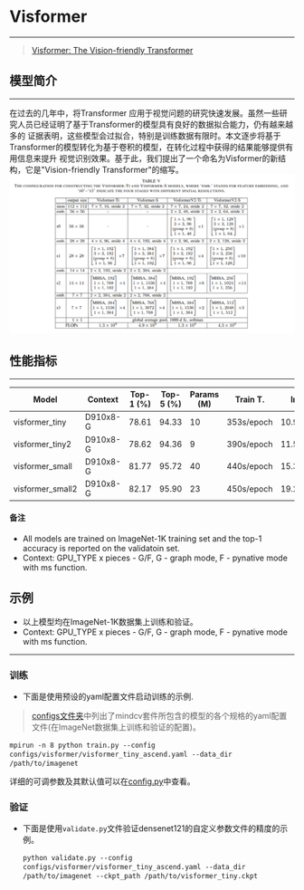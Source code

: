 # Visformer

***
> [Visformer: The Vision-friendly Transformer](https://arxiv.org/pdf/2104.12533.pdf)

## 模型简介

***
在过去的几年中，将Transformer 应用于视觉问题的研究快速发展。虽然一些研究人员已经证明了基于Transformer的模型具有良好的数据拟合能力，仍有越来越多的
证据表明，这些模型会过拟合，特别是训练数据有限时。本文逐步将基于Transformer的模型转化为基于卷积的模型，在转化过程中获得的结果能够提供有用信息来提升
视觉识别效果。基于此，我们提出了一个命名为Visformer的新结构，它是"Vision-friendly Transformer"的缩写。
![](visformer.png)

## 性能指标

***

| Model            | Context   |  Top-1 (%)  | Top-5 (%)  |  Params (M)    | Train T.   | Infer T. |  Download | Config | Log |
|------------------|-----------|-------------|------------|----------------|------------|----------|-----------|--------|-----|
| visformer_tiny   | D910x8-G  | 78.61       | 94.33      | 10             | 353s/epoch | 10.9ms/step | [model](https://download.mindspore.cn/toolkits/mindcv/visformer/) | [cfg]() | [log]() |
| visformer_tiny2  | D910x8-G  | 78.62       | 94.36      | 9              | 390s/epoch | 11.5ms/step | [model](https://download.mindspore.cn/toolkits/mindcv/visformer/) | [cfg]() | [log]() |
| visformer_small  | D910x8-G  | 81.77       | 95.72      | 40             | 440s/epoch | 15.3ms/step | [model](https://download.mindspore.cn/toolkits/mindcv/visformer/) | [cfg]() | [log]() |
| visformer_small2 | D910x8-G  | 82.17       | 95.90      | 23             | 450s/epoch | 19.2ms/step | [model](https://download.mindspore.cn/toolkits/mindcv/visformer/) | [cfg]() | [log]() |

#### 备注

- All models are trained on ImageNet-1K training set and the top-1 accuracy is reported on the validatoin set.
- Context: GPU_TYPE x pieces - G/F, G - graph mode, F - pynative mode with ms function.  

## 示例

- 以上模型均在ImageNet-1K数据集上训练和验证。
- Context: GPU_TYPE x pieces - G/F, G - graph mode, F - pynative mode with ms function.  

***

### 训练

- 下面是使用预设的yaml配置文件启动训练的示例.

> [configs文件夹](../../configs)中列出了mindcv套件所包含的模型的各个规格的yaml配置文件(在ImageNet数据集上训练和验证的配置)。

  ```shell
  mpirun -n 8 python train.py --config configs/visformer/visformer_tiny_ascend.yaml --data_dir /path/to/imagenet
  ```

详细的可调参数及其默认值可以在[config.py](../../config.py)中查看。

### 验证

- 下面是使用`validate.py`文件验证densenet121的自定义参数文件的精度的示例。

  ```shell
  python validate.py --config configs/visformer/visformer_tiny_ascend.yaml --data_dir /path/to/imagenet --ckpt_path /path/to/visformer_tiny.ckpt
  ```
